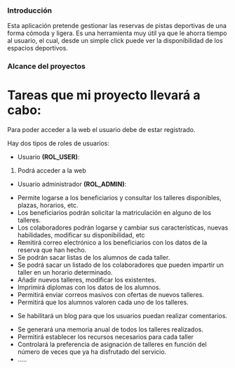 ### Introducción
Esta aplicación pretende gestionar las reservas de pistas deportivas de una forma cómoda y ligera. Es una herramienta muy útil ya que le ahorra tiempo al usuario, el cual, desde un simple click puede ver la disponibilidad de los espacios deportivos.

### Alcance del proyectos
# Tareas que mi proyecto llevará a cabo:
Para poder acceder a la web el usuario debe de estar registrado.

Hay dos tipos de roles de usuarios:

* Usuario **(ROL_USER)**:
1. Podrá acceder a la web


* Usuario administrador **(ROL_ADMIN)**:








- Permite logarse a los beneficiarios y consultar los talleres disponibles, plazas, horarios, etc.
- Los beneficiarios podrán solicitar la matriculación en alguno de los talleres.
- Los colaboradores podrán logarse y cambiar sus características, nuevas habilidades, modificar su disponibilidad, etc
- Remitirá correo electrónico a los beneficiarios con los datos de la reserva que han hecho.
- Se podrán sacar listas de los alumnos de cada taller.
- Se podrá sacar un listado de los colaboradores que pueden impartir un taller en un horario determinado.
- Añadir nuevos talleres, modificar los existentes.
- Imprimirá diplomas con los datos de los alumnos.
- Permitirá enviar correos masivos con ofertas de nuevos talleres.
- Permitirá que los alumnos valoren cada uno de los talleres.
* Se habilitará un blog para que los usuarios puedan realizar comentarios.
- Se generará una memoria anual de todos los talleres realizados.
- Permitirá establecer los recursos necesarios para cada taller
- Controlará la preferencia de asignación de talleres en función del número de veces que ya ha disfrutado del servicio.
- .....

